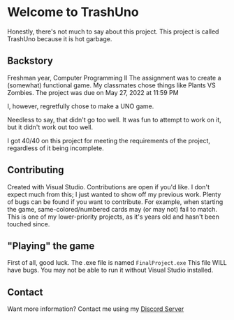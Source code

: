 # Welcome to TrashUno
Honestly, there's not much to say about this project.
This project is called TrashUno because it is hot garbage.

## Backstory
Freshman year, Computer Programming II
The assignment was to create a (somewhat) functional game. My classmates chose things like Plants VS Zombies.
The project was due on May 27, 2022 at 11:59 PM

I, however, regretfully chose to make a UNO game.

Needless to say, that didn't go too well. It was fun to attempt to work on it, but it didn't work out too well.

I got 40/40 on this project for meeting the requirements of the project, regardless of it being incomplete.

## Contributing
Created with Visual Studio. Contributions are open if you'd like. I don't expect much from this; I just wanted to show off my previous work.
Plenty of bugs can be found if you want to contribute. For example, when starting the game, same-colored/numbered cards may (or may not) fail to match.
This is one of my lower-priority projects, as it's years old and hasn't been touched since. 

## "Playing" the game
First of all, good luck. The .exe file is named `FinalProject.exe`
This file WILL have bugs. You may not be able to run it without Visual Studio installed.

## Contact
Want more information? Contact me using my [Discord Server](https://discord.gg/2yjqaAmjyq)
